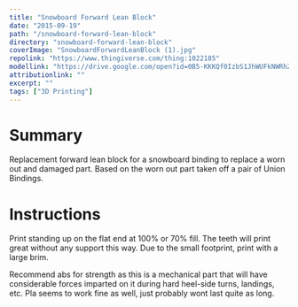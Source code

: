 ```yaml
---
title: "Snowboard Forward Lean Block"
date: "2015-09-19"
path: "/snowboard-forward-lean-block"
directory: "snowboard-forward-lean-block"
coverImage: "SnowboardForwardLeanBlock (1).jpg"
repolink: "https://www.thingiverse.com/thing:1022185"
modellink: "https://drive.google.com/open?id=0B5-KKKQf0IzbS1JhWUFkNWRhZVk"
attributionlink: ""
excerpt: ""
tags: ["3D Printing"]
---
```


# Summary

Replacement forward lean block for a snowboard binding to replace a worn out and damaged part. Based on the worn out part taken off a pair of Union Bindings.

# Instructions

Print standing up on the flat end at 100% or 70% fill. The teeth will print great without any support this way. Due to the small footprint, print with a large brim.

Recommend abs for strength as this is a mechanical part that will have considerable forces imparted on it during hard heel-side turns, landings, etc. Pla seems to work fine as well, just probably wont last quite as long.
